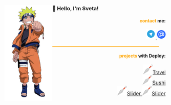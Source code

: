 <img height="300" alt="naruto" src="./img/naruto.png" align="left">

<h3 align="" style="margin:0;">👋 Hello, I'm Sveta!</h3>

<div align="right" style="margin: 0; padding: 0;">
    <h4><span style="color: orange; ">contact</span> me:</h4>
    <a href="https://t.me/Tasvetla" target="_blanc">
        <img width="30" height="30" alt="telegram logo" src="./img/p.png">
    </a>
    <a href="mailto:sweta4ca@mail.ru" target="_blanc">
        <img width="27" height="27" alt="mail logo" src="./img/mail.png">
    </a>
</div>

<hr style="height: 2px; background-color: orange; margin: 20px; padding: 0;">

<div align="right" style="margin: 0; padding: 0;">
    <h4><span style="color: orange;">projects</span> with Deploy:</h4>
    <a href="https://rolling-scopes-school.github.io/sosukii-JSFEPRESCHOOL2022Q2/travel/" target="_blanc">
        <img width="30" src="./img/kunai.png" alt="image of ninja special steel named Kunai">Travel    
    </a><br>
    <a href="https://sosukii.github.io/sushi/" style="font-size: 16px;" target="_blanc">
        <img width="30" src="./img/kunai.png" alt="image of ninja special steel named Kunai">Sushi
    </a><br>
    <a href="https://sosukii.github.io/slider/" style="font-size: 16px;" target="_blanc">
        <img width="30" src="./img/kunai.png" alt="image of ninja special steel named Kunai">Slider 
    </a>
    <a href="https://sosukii.github.io/travelSlider/" style="font-size: 16px;" target="_blanc">
        <img width="30" src="./img/kunai.png" alt="image of ninja special steel named Kunai">Slider 
    </a>
</div>
